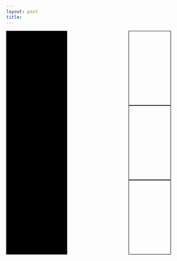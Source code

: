 ```yaml
---
layout: post
title: 
---
```

<style>
  .container { position:relative; padding:0 0 0 66%; }
#sidebar {
    position:absolute;
    top:0; bottom:200px; left:0;
    width:33%;
    height:100%;
    background:#000;
}

#header { border:1px solid #000; width:66%; height: 200px; position: relative; align: right; margin-right: auto;
    margin:0 200px 0 0;
}
#content { border:1px solid #000; width:66%; height: 200px; position: relative; align: right; margin-right: auto;
    margin:0 200px 0 0;
}
#footer { border:1px solid #000; width:66%; height: 200px; position: relative; align: right; margin-right: auto;
    margin:0 200px 0 0;
}
</style>

<div class="container">
    <div id="sidebar"></div>
    <div id="header"></div>
    <div id="content"></div>
    <div id="footer"></div>
</div>
